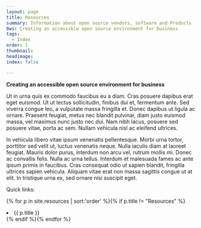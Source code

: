 ```yaml
---
layout: page
title: Resources
summary: Information about open source vendors, software and Products
8ws: Creating an accessible open source environment for business
tags:
  - Index
order: 1
thumbnail:
headimage:
index: false

---
```


**Creating an accessible open source environment for business**

Ut in urna quis ex commodo faucibus eu a diam. Cras posuere dapibus erat eget euismod. Ut ut lectus sollicitudin, finibus dui et, fermentum ante. Sed viverra congue leo, a vulputate massa fringilla et. Donec dapibus ut ligula ac ornare. Praesent feugiat, metus nec blandit pulvinar, diam justo euismod massa, vel maximus nunc justo nec dui. Nam nibh lacus, posuere sed posuere vitae, porta ac sem. Nullam vehicula nisl ac eleifend ultrices.

In vehicula libero vitae ipsum venenatis pellentesque. Morbi urna tortor, porttitor sed velit ut, luctus venenatis neque. Nulla iaculis diam at laoreet feugiat. Mauris dolor purus, interdum non arcu vel, rutrum mollis mi. Donec ac convallis felis. Nulla ac urna tellus. Interdum et malesuada fames ac ante ipsum primis in faucibus. Cras consequat odio ut sapien blandit, fringilla ultrices sapien vehicula. Aliquam vitae erat non massa sagittis congue ut at elit. In tristique urna ex, sed ornare nisi suscipit eget.

Quick links:

{% for p in site.resources  | sort:'order' %}{% if p.title != "Resources" %}<li>{{ p.title }}</li>{% endif %}{% endfor %}
